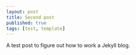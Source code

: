 ```yaml
---
layout: post
title: Second post
published: true
tags: [test, template]
---
```


A test post to figure out how to work a Jekyll blog.
